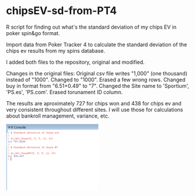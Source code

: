 # chipsEV-sd-from-PT4
R script for finding out what's the standard deviation of my chips EV in poker spin&amp;go format.

Import data from Poker Tracker 4 to calculate the standard deviation of the chips ev results from my spins database.

I added both files to the repository, original and modified.

Changes in the original files:
Original csv file writes "1,000" (one thousand) instead of "1000". Changed to "1000".
Erased a few wrong rows.
Changed buy in format from "$6.51+$0.49" to "7".
Changed the Site name to 'Sportium', 'PS.es', 'PS.com'.
Erased torunament ID column.

The results are aproximately 727 for chips won and 438 for chips ev and very consistent throughout different sites.
I will use those for calculations about bankroll management, variance, etc.

<img src="st_dev_Chips.jpg" width=50% height=50%>
